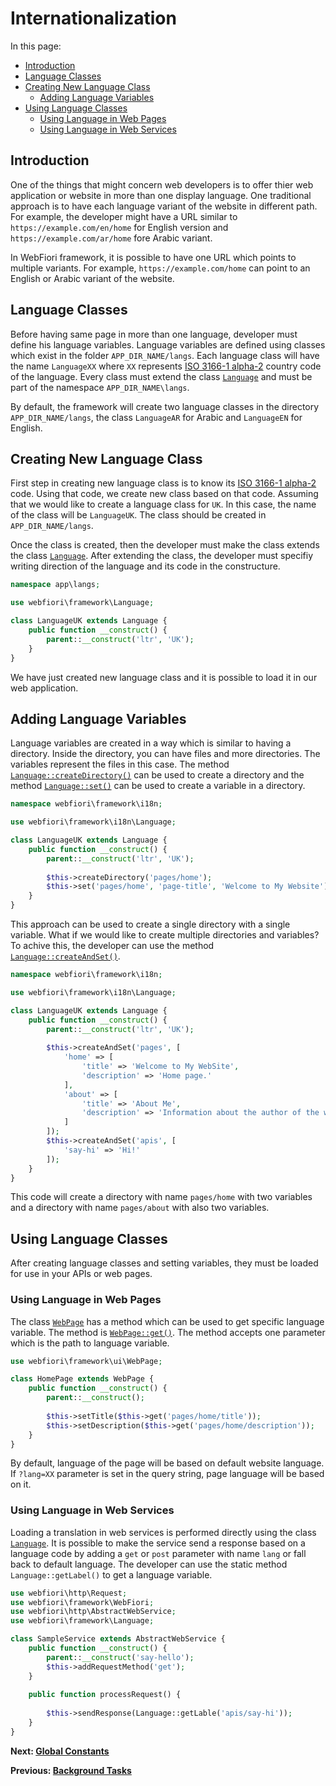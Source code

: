 # Internationalization

<meta name="description" content="Internationalization (i18n) is the process of preparing your application to be used in more than one language. This simple guide is used to help in understanding how to make your application adapt to many languages.">

In this page:
* [Introduction](#introducstion)
* [Language Classes](#language-classes)
* [Creating New Language Class](#creating-new-language-class)
  * [Adding Language Variables](#adding-language-variables)
* [Using Language Classes](#using-language-classes)
  * [Using Language in Web Pages](#using-language-in-web-pages)
  * [Using Language in Web Services](#using-language-in-web-services)

## Introduction

One of the things that might concern web developers is to offer thier web application or website in more than one display language. One traditional approach is to have each language variant of the website in different path. For example, the developer might have a URL similar to `https://example.com/en/home` for English version and `https://example.com/ar/home` fore Arabic variant. 

In WebFiori framework, it is possible to have one URL which points to multiple variants. For example, `https://example.com/home` can point to an English or Arabic variant of the website. 

## Language Classes

Before having same page in more than one language, developer must define his language variables. Language variables are defined using classes which exist in the folder `APP_DIR_NAME/langs`. Each language class will have the name `LanguageXX` where `XX` represents [ISO 3166-1 alpha-2](https://en.wikipedia.org/wiki/ISO_3166-1_alpha-2) country code of the language. Every class must extend the class [`Language`](https://webfiori.com/docs/webfiori/framework/Language) and must be part of the namespace `APP_DIR_NAME\langs`.

By default, the framework will create two language classes in the directory `APP_DIR_NAME/langs`, the class `LanguageAR` for Arabic and `LanguageEN` for English.

## Creating New Language Class

First step in creating new language class is to know its [ISO 3166-1 alpha-2](https://en.wikipedia.org/wiki/ISO_3166-1_alpha-2) code. Using that code, we create new class based on that code. Assuming that we would like to create a language class for `UK`. In this case, the name of the class will be `LanguageUK`. The class should be created in `APP_DIR_NAME/langs`.

Once the class is created, then the developer must make the class extends the class [`Language`](https://webfiori.com/docs/webfiori/framework/Language). After extending the class, the developer must specifiy writing direction of the language and its code in the constructure.

``` php
namespace app\langs;

use webfiori\framework\Language;

class LanguageUK extends Language {
    public function __construct() {
        parent::__construct('ltr', 'UK');
    }
}
```

We have just created new language class and it is possible to load it in our web application. 

## Adding Language Variables

Language variables are created in a way which is similar to having a directory. Inside the directory, you can have files and more directories. The variables represent the files in this case. The method [`Language::createDirectory()`](https://webfiori.com/docs/webfiori/framework/Language#createDirectory) can be used to create a directory and the method [`Language::set()`](https://webfiori.com/docs/webfiori/framework/Language#set) can be used to create a variable in a directory.

``` php 
namespace webfiori\framework\i18n;

use webfiori\framework\i18n\Language;

class LanguageUK extends Language {
    public function __construct() {
        parent::__construct('ltr', 'UK');
        
        $this->createDirectory('pages/home');
        $this->set('pages/home', 'page-title', 'Welcome to My Website');
    }
}
```

This approach can be used to create a single directory with a single variable. What if we would like to create multiple directories and variables? To achive this, the developer can use the method [`Language::createAndSet()`](https://webfiori.com/docs/webfiori/framework/Language#createAndSet).

``` php
namespace webfiori\framework\i18n;

use webfiori\framework\i18n\Language;

class LanguageUK extends Language {
    public function __construct() {
        parent::__construct('ltr', 'UK');
        
        $this->createAndSet('pages', [
            'home' => [
                'title' => 'Welcome to My WebSite',
                'description' => 'Home page.'
            ],
            'about' => [
                'title' => 'About Me',
                'description' => 'Information about the author of the website.'
            ]
        ]);
        $this->createAndSet('apis', [
            'say-hi' => 'Hi!'
        ]);
    }
}
```
This code will create a directory with name `pages/home` with two variables and a directory with name `pages/about` with also two variables.

## Using Language Classes

After creating language classes and setting variables, they must be loaded for use in your APIs or web pages.

### Using Language in Web Pages

The class [`WebPage`](https://webfiori.com/docs/webfiori/framework/ui/WebPage) has a method which can be used to get specific language variable. The method is [`WebPage::get()`](https://webfiori.com/docs/webfiori/framework/ui/WebPage#get). The method accepts one parameter which is the path to language variable.

``` php
use webfiori\framework\ui\WebPage;

class HomePage extends WebPage {
    public function __construct() {
        parent::__construct();
        
        $this->setTitle($this->get('pages/home/title'));
        $this->setDescription($this->get('pages/home/description'));
    }
}
```

By default, language of the page will be based on default website language. If `?lang=XX` parameter is set in the query string, page language will be based on it.

### Using Language in Web Services

Loading a translation in web services is performed directly using the class [`Language`](https://webfiori.com/docs/webfiori/framework/Language). It is possible to make the service send a response based on a language code by adding a `get` or `post` parameter with name `lang` or fall back to default language. The developer can use the static method `Language::getLabel()` to get a language variable.

``` php
use webfiori\http\Request;
use webfiori\framework\WebFiori;
use webfiori\http\AbstractWebService;
use webfiori\framework\Language;

class SampleService extends AbstractWebService {
    public function __construct() {
        parent::__construct('say-hello');
        $this->addRequestMethod('get');
    }
    
    public function processRequest() {
        
        $this->sendResponse(Language::getLable('apis/say-hi'));
    }
}
```

**Next: [Global Constants](learn/global-constants)**

**Previous: [Background Tasks](learn/background-tasks)**
